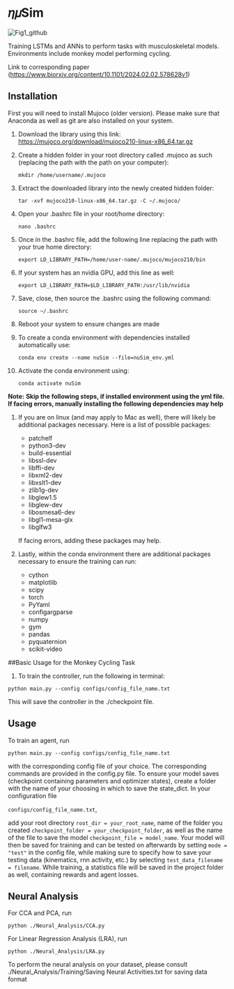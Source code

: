 # 𝜂𝜇Sim
![Fig1_github](https://github.com/saxenalab-neuro/muSim/assets/77393494/aefcb769-7427-4654-be72-08e1d6f59642)


Training LSTMs and ANNs to perform tasks with musculoskeletal models. 
Environments include monkey model performing cycling.

Link to corresponding paper (https://www.biorxiv.org/content/10.1101/2024.02.02.578628v1)

## Installation


First you will need to install Mujoco (older version). Please make sure that Anaconda as well as git are also installed on your system.

1. Download the library using this link: https://mujoco.org/download/mujoco210-linux-x86_64.tar.gz

2. Create a hidden folder in your root directory called .mujoco as such (replacing the path with the path on your computer): 
    
    `mkdir /home/username/.mujoco`

3. Extract the downloaded library into the newly created hidden folder:

    `tar -xvf mujoco210-linux-x86_64.tar.gz -C ~/.mujoco/`

4. Open your .bashrc file in your root/home directory:

    `nano .bashrc`

5. Once in the .bashrc file, add the following line replacing the path with your true home directory:

    `export LD_LIBRARY_PATH=/home/user-name/.mujoco/mujoco210/bin`

6. If your system has an nvidia GPU, add this line as well:

    `export LD_LIBRARY_PATH=$LD_LIBRARY_PATH:/usr/lib/nvidia `

7. Save, close, then source the .bashrc using the following command:

    `source ~/.bashrc`

8. Reboot your system to ensure changes are made

9. To create a conda environment with dependencies installed automatically use:

    `conda env create --name nuSim --file=nuSim_env.yml`

10. Activate the conda environment using:

    `conda activate nuSim`

**Note:** **Skip the following steps, if installed environment using the yml file.**
**If facing errors, manually installing the following dependencies may help**

1. If you are on linux (and may apply to Mac as well), there will likely be additional packages necessary. Here is a list of possible packages:

    * patchelf
    * python3-dev
    * build-essential
    * libssl-dev
    * libffi-dev
    * libxml2-dev
    * libxslt1-dev
    * zlib1g-dev
    * libglew1.5
    * libglew-dev
    * libosmesa6-dev
    * libgl1-mesa-glx
    * libglfw3

    If facing errors, adding these packages may help.

2. Lastly, within the conda environment there are additional packages necessary to ensure the training can run:

    * cython
    * matplotlib
    * scipy
    * torch
    * PyYaml
    * configargparse
    * numpy
    * gym
    * pandas
    * pyquaternion
    * scikit-video

##Basic Usage for the Monkey Cycling Task

1. To train the controller, run the following in terminal:

`python main.py --config configs/config_file_name.txt`

This will save the controller in the ./checkpoint file.

## Usage

To train an agent, run 

`python main.py --config configs/config_file_name.txt` 

with the corresponding config file of your choice. The corresponding commands are provided in the config.py file. To ensure your model saves (checkpoint containing parameters and optimizer states), create a folder with the name of your choosing in which to save the state_dict. In your configuration file 

`configs/config_file_name.txt`, 

add your root directory `root_dir = your_root_name`, name of the folder you created `checkpoint_folder = your_checkpoint_folder`, as well as the name of the file to save the model `checkpoint_file = model_name`. Your model will then be saved for training and can be tested on afterwards by setting `mode = "test"` in the config file, while making sure to specify how to save your testing data (kinematics, rnn activity, etc.) by selecting `test_data_filename = filename`. While training, a statistics file will be saved in the project folder as well, containing rewards and agent losses.

## Neural Analysis

For CCA and PCA, run

`python ./Neural_Analysis/CCA.py`

For Linear Regression Analysis (LRA), run

`python ./Neural_Analysis/LRA.py`

To perform the neural analysis on your dataset, please consult ./Neural_Analysis/Training/Saving Neural Activities.txt for saving data format
